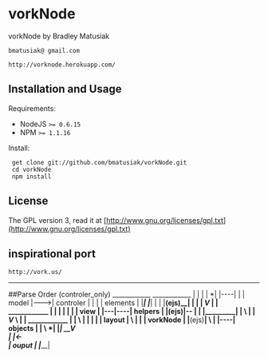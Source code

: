 vorkNode
========

vorkNode by Bradley Matusiak       

    bmatusiak@ gmail.com
    
    http://vorknode.herokuapp.com/
    
## Installation and Usage

Requirements:

  * NodeJS `>= 0.6.15`
  * NPM `>= 1.1.16`

Install:

     get clone git://github.com/bmatusiak/vorkNode.git
     cd vorkNode
     npm install
    
## License

The GPL version 3, read it at [http://www.gnu.org/licenses/gpl.txt](http://www.gnu.org/licenses/gpl.txt)
## inspirational port
    http://vork.us/
----------
##Parse Order
      (controler_only)    ____________               ____________
        |           |    |           |     *|   |----|           |
        |   model   |--->| controler |      |   |    |  elements |
        |___________|    |___________|      |   |    |____(ejs)__|
                                |           |   |
                         _______V_____      |   |     ____________
                         |           |      |   |    |           |
                         |   view    |      |---|----|  helpers  |
                         |____(ejs)__|--    |   |    |___________|
                                |       \   |   |
                         _______V_____  \   |   |      ____________
                         |           |  \   |   |    |           |
                         |   layout  |  \   |   |    |  vorkNode |
                         |____(ejs)__|  \   |   |----|  objects  |
                                |       \  *|        |___________|
                         _______V_____  \
                         |           |<-\
                         |   ouput   |
                         |___________|                            